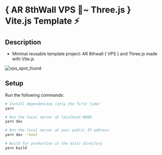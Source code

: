 # { AR 8thWall VPS 📍~ Three.js } Vite.js Template ⚡

## Description

- Minimal reusable template project: AR 8thwall { VPS } and Three.js made with Vite.js

![vps_spot_found](https://user-images.githubusercontent.com/4311684/205789416-99153981-ed28-4b9b-a088-9edcfdd6e296.png=250x250)


## Setup

Run the following commands:

```bash
# Install dependencies (only the first time)
yarn

# Run the local server at localhost:8080
yarn dev

# Run the local server at your public IP address
yarn dev --host

# Build for production in the dist/ directory
yarn build
```
